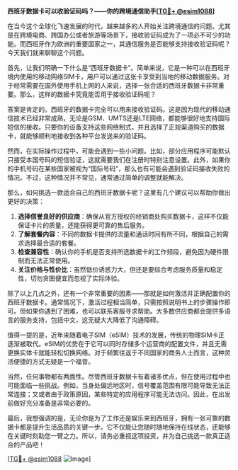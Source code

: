 **西班牙数据卡可以收验证码吗？——你的跨境通信助手[[TG💪+ @esim1088](https://t.me/s/esim1088)]**

在当今这个全球化飞速发展的时代，越来越多的人开始关注跨境通信的问题。尤其是在跨境电商、跨国办公或者旅游等场景下，接收验证码成为了一项必不可少的功能。而西班牙作为欧洲的重要国家之一，其通信服务是否能够支持接收验证码呢？今天我们就来聊聊这个问题。

首先，让我们明确一下什么是“西班牙数据卡”。简单来说，它是一种可以在西班牙境内使用的移动网络SIM卡，用户可以通过这张卡享受到当地的移动数据服务。对于经常需要在国外使用手机上网的人来说，选择一张合适的西班牙数据卡非常重要。那么，这样的数据卡究竟能否用于接收验证码呢？

答案是肯定的。西班牙的数据卡完全可以用来接收验证码。这是因为现代的移动通信技术已经非常成熟，无论是GSM、UMTS还是LTE网络，都能够很好地支持国际短信的接收。只要你的设备支持这些网络制式，并且选择了正规渠道购买的数据卡，就能够顺利地接收到各种平台发送来的验证码。

然而，在实际操作过程中，可能会遇到一些小问题。比如，部分应用程序可能默认只接受本国号码的短信验证，这就需要我们在注册时特别注意设置。此外，如果你的手机号码在某些国家被视为“国际号码”，那么也有可能会遇到验证码接收失败的情况。不过，这种情况并不常见，通常通过简单的调整就能解决。

那么，如何挑选一款适合自己的西班牙数据卡呢？这里有几个建议可以帮助你做出更好的决策：

1. **选择信誉良好的供应商**：确保从官方授权的经销商处购买数据卡，这样不仅能保证卡片的质量，还能获得更可靠的售后服务。
2. **了解套餐内容**：不同的数据卡提供的流量和通话时间有所不同，根据自己的需求选择最合适的套餐。
3. **检查兼容性**：确认你的手机是否支持所选数据卡的工作频段，避免因为硬件限制而无法正常使用。
4. **关注价格与性价比**：虽然低价诱惑力大，但还是要综合考虑服务质量和稳定性，切勿贪图便宜而忽视了实际体验。

除了以上几点之外，还有一个非常重要的因素——那就是如何激活并正确配置你的西班牙数据卡。通常情况下，激活过程相当简单，只需按照说明书上的步骤操作即可。但如果你遇到了困难，也可以联系客服寻求帮助。大多数供应商都会提供多语言的服务支持，包括中文，这无疑大大降低了沟通障碍。

值得一提的是，近年来随着电子SIM（eSIM）技术的发展，传统的物理SIM卡正逐渐被取代。eSIM的优势在于它可以同时存储多个运营商的配置文件，并且无需更换实体卡就能轻松切换网络。对于频繁往返于不同国家的商务人士而言，这种灵活便捷的方式无疑是一个福音。

当然，任何事物都有两面性。尽管西班牙数据卡有着诸多优点，但在使用过程中也可能面临一些挑战。例如，当身处偏远地区时，信号覆盖范围有限可能导致无法正常连接；又或者由于政策原因，某些特定的应用程序可能无法访问。因此，在出发前做好充分准备是非常必要的。

最后，我想强调的是，无论你是为了工作还是娱乐来到西班牙，拥有一张可靠的数据卡都是提升生活品质的关键一步。它不仅能让您随时随地保持在线状态，还能够在关键时刻助您一臂之力。所以，请务必重视这项投资，并为自己挑选一款真正适合的产品吧！

[[TG💪+ @esim1088](https://t.me/s/esim1088) ![Image](https://i.postimg.cc/4NQfJmqS/Snipaste-2025-05-13-00-14-12.png)]